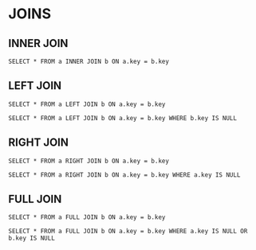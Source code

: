 # JOINS
## INNER JOIN
```pgsql
SELECT * FROM a INNER JOIN b ON a.key = b.key
```

## LEFT JOIN
```pgsql
SELECT * FROM a LEFT JOIN b ON a.key = b.key
```

```pgsql
SELECT * FROM a LEFT JOIN b ON a.key = b.key WHERE b.key IS NULL
```

## RIGHT JOIN
```pgsql
SELECT * FROM a RIGHT JOIN b ON a.key = b.key
```

```pgsql
SELECT * FROM a RIGHT JOIN b ON a.key = b.key WHERE a.key IS NULL
```

## FULL JOIN
```pgsql
SELECT * FROM a FULL JOIN b ON a.key = b.key
```

```pgsql
SELECT * FROM a FULL JOIN b ON a.key = b.key WHERE a.key IS NULL OR b.key IS NULL
```
